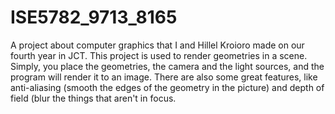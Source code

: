 # ISE5782_9713_8165
A project about computer graphics that I and Hillel Kroioro made on our fourth year in JCT. This project is used to render geometries in a scene. Simply, you place the geometries, the camera and the light sources, and the program will render it to an image. There are also some great features, like anti-aliasing (smooth the edges of the geometry in the picture) and depth of field (blur the things that aren't in focus.
